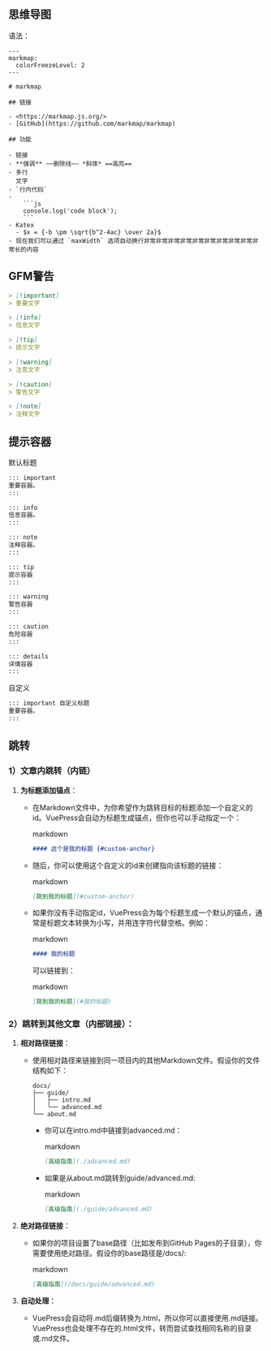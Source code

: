 ## 思维导图

语法：

```markmap
---
markmap:
  colorFreezeLevel: 2
---

# markmap

## 链接

- <https://markmap.js.org/>
- [GitHub](https://github.com/markmap/markmap)

## 功能

- 链接
- **强调** ~~删除线~~ *斜体* ==高亮==
- 多行
  文字
- `行内代码`
-
    ```js
    console.log('code block');
    ```
- Katex
  - $x = {-b \pm \sqrt{b^2-4ac} \over 2a}$
- 现在我们可以通过 `maxWidth` 选项自动换行非常非常非常非常非常非常非常非常非常非常长的内容
```



## GFM警告

```markdown
> [!important]
> 重要文字

> [!info]
> 信息文字

> [!tip]
> 提示文字

> [!warning]
> 注意文字

> [!caution]
> 警告文字

> [!note]
> 注释文字
```



## 提示容器

默认标题

```markdown
::: important
重要容器。
:::

::: info
信息容器。
:::

::: note
注释容器。
:::

::: tip
提示容器
:::

::: warning
警告容器
:::

::: caution
危险容器
:::

::: details
详情容器
:::
```

自定义

```markdown
::: important 自定义标题
重要容器。
:::
```





## 跳转



### 1）文章内跳转（内链）

1. **为标题添加锚点**：

   - 在Markdown文件中，为你希望作为跳转目标的标题添加一个自定义的id。VuePress会自动为标题生成锚点，但你也可以手动指定一个：

     markdown

     ```markdown
     #### 这个是我的标题 {#custom-anchor}
     ```

   - 随后，你可以使用这个自定义的id来创建指向该标题的链接：

     markdown

     ```markdown
     [跳到我的标题](#custom-anchor)
     ```

   - 如果你没有手动指定id，VuePress会为每个标题生成一个默认的锚点，通常是标题文本转换为小写，并用连字符代替空格。例如：

     markdown

     ```markdown
     #### 我的标题
     ```

     可以链接到：

     markdown

     ```markdown
     [跳到我的标题](#我的标题)
     ```

### 2）跳转到其他文章（内部链接）：

1. **相对路径链接**：

   - 使用相对路径来链接到同一项目内的其他Markdown文件。假设你的文件结构如下：

     ```text
     docs/
     ├── guide/
     │   ├── intro.md
     │   └── advanced.md
     └── about.md
     ```

     - 你可以在intro.md中链接到advanced.md：

       markdown

       ```markdown
       [高级指南](./advanced.md)
       ```

     - 如果是从about.md跳转到guide/advanced.md:

       markdown

       ```markdown
       [高级指南](./guide/advanced.md)
       ```

2. **绝对路径链接**：

   - 如果你的项目设置了base路径（比如发布到GitHub Pages的子目录），你需要使用绝对路径。假设你的base路径是/docs/:

     markdown

     ```markdown
     [高级指南](/docs/guide/advanced.md)
     ```

3. **自动处理**：

   - VuePress会自动将.md后缀转换为.html，所以你可以直接使用.md链接。VuePress也会处理不存在的.html文件，转而尝试查找相同名称的目录或.md文件。
